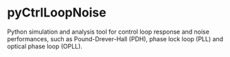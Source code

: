# pyCtrlLoopNoise
Python simulation and analysis tool for control loop response and noise performances, 
such as Pound-Drever-Hall (PDH), phase lock loop (PLL) and optical phase loop (OPLL).

